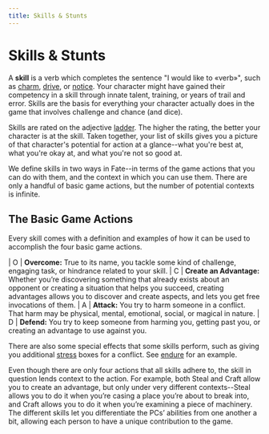 ```yaml
---
title: Skills & Stunts
---
```


# Skills & Stunts
A **skill** is a verb which completes the sentence "I would like to &laquo;verb&raquo;", such as [charm](./skills/charm.md), [drive](./skills/drive.md), or [notice](./skills/notice.md).  Your character might have gained their competency in a skill through innate talent, training, or years of trail and error.  Skills are the basis for everything your character actually does in the game that involves challenge and chance (and dice).

Skills are rated on the adjective [ladder](/ladder.md). The higher the rating, the better your character is at the skill. Taken together, your list of skills gives you a picture of that character's potential for action at a glance--what you're best at, what you're okay at, and what you're not so good at.

We define skills in two ways in Fate--in terms of the game actions that you can do with them, and the context in which you can use them. There are only a handful of basic game actions, but the number of potential contexts is infinite.

## The Basic Game Actions
Every skill comes with a definition and examples of how it can be used to accomplish the four basic game actions.

| <span class="fate-font big">O</span> | **Overcome:** True to its name, you tackle some kind of challenge, engaging task, or hindrance related to your skill.
| <span class="fate-font big">C</span> | **Create an Advantage:** Whether you’re discovering something that already exists about an opponent or creating a situation that helps you succeed, creating advantages allows you to discover and create aspects, and lets you get free invocations of them.
| <span class="fate-font big">A</span> | **Attack:** You try to harm someone in a conflict. That harm may be physical, mental, emotional, social, or magical in nature.
| <span class="fate-font big">D</span> | **Defend:** You try to keep someone from harming you, getting past you, or creating an advantage to use against you.

There are also some special effects that some skills perform, such as giving you additional [stress](/stress.md) boxes for a conflict.  See [endure](./skills/endure.md) for an example.

Even though there are only four actions that all skills adhere to, the skill in question lends context to the action. For example, both Steal and Craft allow you to create an advantage, but only under very different contexts--Steal allows you to do it when you’re casing a place you’re about to break into, and Craft allows you to do it when you’re examining a piece of machinery. The different skills let you differentiate the PCs’ abilities from one another a bit, allowing each person to have a unique contribution to the game.
